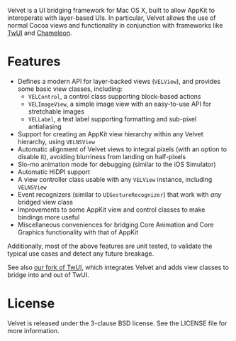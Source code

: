 Velvet is a UI bridging framework for Mac OS X, built to allow AppKit to interoperate with layer-based UIs. In particular, Velvet allows the use of normal Cocoa views and functionality in conjunction with frameworks like [TwUI](http://github.com/bitswift/twui) and [Chameleon](http://github.com/BigZaphod/Chameleon).

# Features

 - Defines a modern API for layer-backed views (`VELView`), and provides some basic view classes, including:
   - `VELControl`, a control class supporting block-based actions
   - `VELImageView`, a simple image view with an easy-to-use API for stretchable images
   - `VELLabel`, a text label supporting formatting and sub-pixel antialiasing
 - Support for creating an AppKit view hierarchy within any Velvet hierarchy, using `VELNSView`
 - Automatic alignment of Velvet views to integral pixels (with an option to disable it), avoiding blurriness from landing on half-pixels
 - Slo-mo animation mode for debugging (similar to the iOS Simulator)
 - Automatic HiDPI support
 - A view controller class usable with any `VELView` instance, including `VELNSView`
 - Event recognizers (similar to `UIGestureRecognizer`) that work with _any_ bridged view class
 - Improvements to some AppKit view and control classes to make bindings more useful
 - Miscellaneous conveniences for bridging Core Animation and Core Graphics functionality with that of AppKit

Additionally, most of the above features are unit tested, to validate the typical use cases and detect any future breakage.

See also [our fork of TwUI](http://github.com/bitswift/twui), which integrates Velvet and adds view classes to bridge into and out of TwUI.

# License

Velvet is released under the 3-clause BSD license. See the LICENSE file for more information.
